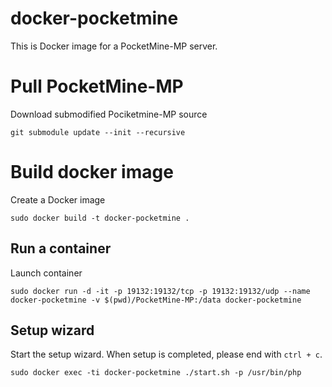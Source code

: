 docker-pocketmine
====================

This is Docker image for a PocketMine-MP server.

# Pull PocketMine-MP

Download submodified Pociketmine-MP source

```
git submodule update --init --recursive
```

# Build docker image

Create a Docker image

```
sudo docker build -t docker-pocketmine .
```

Run a container
--------------------

Launch container

```
sudo docker run -d -it -p 19132:19132/tcp -p 19132:19132/udp --name docker-pocketmine -v $(pwd)/PocketMine-MP:/data docker-pocketmine
```

Setup wizard
--------------------

Start the setup wizard.
When setup is completed, please end with `ctrl + c`.

```
sudo docker exec -ti docker-pocketmine ./start.sh -p /usr/bin/php
```


